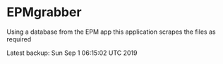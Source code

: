 # EPMgrabber
Using a database from the EPM app this application scrapes the files as required


Latest backup: Sun Sep 1 06:15:02 UTC 2019
